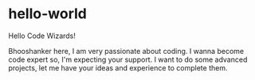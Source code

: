 # hello-world

Hello Code Wizards!

Bhooshanker here, I am very passionate about coding. I wanna become code expert so, I'm expecting your support.
I want to do some advanced projects, let me have your ideas and experience to complete them.

